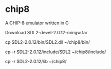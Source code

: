 # chip8
A CHIP-8 emulator written in C



Download SDL2-devel-2.0.12-mingw.tar

cp SDL2-2.0.12/bin/SDL2.dll ~/chip8/bin/

cp -r SDL2-2.0.12/include/SDL2 ~/chip8/include/

cp -r SDL2-2.0.12/lib ~/chip8/